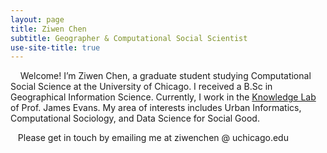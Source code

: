 ```yaml
---
layout: page
title: Ziwen Chen
subtitle: Geographer & Computational Social Scientist
use-site-title: true
---
```


&nbsp;&nbsp;&nbsp; Welcome! I’m Ziwen Chen, a graduate student studying Computational Social Science at the University of Chicago. I received a B.Sc in Geographical Information Science. Currently, I work in the [Knowledge Lab](https://www.knowledgelab.org/) of Prof. James Evans. My area of interests includes Urban Informatics, Computational Sociology, and Data Science for Social Good.

&nbsp;&nbsp;&nbsp;Please get in touch by emailing me at ziwenchen @ uchicago.edu
